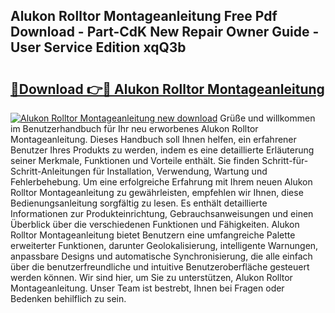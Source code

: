 ## Alukon Rolltor Montageanleitung Free Pdf Download - Part-CdK New Repair Owner Guide - User Service Edition xqQ3b

# <h2><a href="http://df6k5sq.blite.top/?on=Alukon+Rolltor+Montageanleitung">🔗Download 👉🔴 Alukon Rolltor Montageanleitung</a></h2>

[![Alukon Rolltor Montageanleitung new download](https://i.imgur.com/lujVjoI.png)](http://df6k5sq.blite.top/?on=Alukon+Rolltor+Montageanleitung)
Grüße und willkommen im Benutzerhandbuch für Ihr neu erworbenes Alukon Rolltor Montageanleitung. Dieses Handbuch soll Ihnen helfen, ein erfahrener Benutzer Ihres Produkts zu werden, indem es eine detaillierte Erläuterung seiner Merkmale, Funktionen und Vorteile enthält. Sie finden Schritt-für-Schritt-Anleitungen für Installation, Verwendung, Wartung und Fehlerbehebung. Um eine erfolgreiche Erfahrung mit Ihrem neuen Alukon Rolltor Montageanleitung zu gewährleisten, empfehlen wir Ihnen, diese Bedienungsanleitung sorgfältig zu lesen. Es enthält detaillierte Informationen zur Produkteinrichtung, Gebrauchsanweisungen und einen Überblick über die verschiedenen Funktionen und Fähigkeiten. Alukon Rolltor Montageanleitung bietet Benutzern eine umfangreiche Palette erweiterter Funktionen, darunter Geolokalisierung, intelligente Warnungen, anpassbare Designs und automatische Synchronisierung, die alle einfach über die benutzerfreundliche und intuitive Benutzeroberfläche gesteuert werden können. Wir sind hier, um Sie zu unterstützen, Alukon Rolltor Montageanleitung. Unser Team ist bestrebt, Ihnen bei Fragen oder Bedenken behilflich zu sein.
